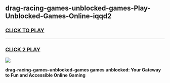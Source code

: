 
## drag-racing-games-unblocked-games-Play-Unblocked-Games-Online-iqqd2
<h3>
<a href="https://premium76.site?title=drag-racing-games-unblocked-games&ref=24A">CLICK TO PLAY</a></h3>
<hr>

<h3>
<a href="https://premium76.site?title=drag-racing-games-unblocked-games&ref=24A">CLICK 2 PLAY</a>
  
</h3>

<a href="https://premium76.site?title=drag-racing-games-unblocked-games&ref=24A"><img src="https://clearcache.store/games.png"></a>


**drag-racing-games-unblocked-games games unblocked: Your Gateway to Fun and Accessible Online Gaming**

